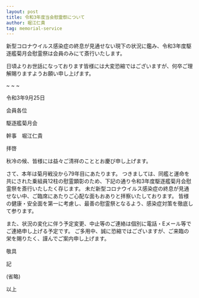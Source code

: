 ```yaml
---
layout: post
title: 令和3年度当会慰霊祭について
author: 堀江仁貴
tag: memorial-service
---
```


新型コロナウイルス感染症の終息が見通せない現下の状況に鑑み、令和3年度駆逐艦菊月会慰霊祭は会員のみにて斎行いたします。

日頃よりお世話になっております皆様には大変恐縮ではございますが、何卒ご理解賜りますようお願い申し上げます。

~ ~ ~

令和3年9月25日

会員各位

駆逐艦菊月会

幹事　堀江仁貴

拝啓

秋冷の候、皆様には益々ご清祥のこととお慶び申し上げます。

さて、本年は菊月戦没から79年目にあたります。
つきましては、同艦と運命を共にされた乗組員12柱の慰霊顕彰のため、下記の通り令和3年度駆逐艦菊月会慰霊祭を斎行いたしたく存じます。
未だ新型コロナウイルス感染症の終息が見通せない中、ご臨席にあたりご心配な面もおありと拝察いたしております。
皆様の健康・安全面を第一に考慮し、最善の慰霊祭となるよう、感染症対策を徹底して参ります。

また、状況の変化に伴う予定変更、中止等のご連絡は個別に電話・Eメール等でご連絡申し上げる予定です。
ご多用中、誠に恐縮ではございますが、ご来臨の栄を賜りたく、謹んでご案内申し上げます。

敬具

記

(省略)

以上
